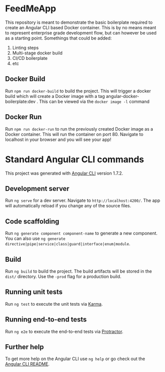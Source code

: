 # FeedMeApp

This repository is meant to demonstrate the basic boilerplate required to create an Angular CLI based Docker container.  This is by no means meant to represent enterprise grade development flow, but can however be used as a starting point.  Somethings that could be added:

1. Linting steps
2. Multi-stage docker build
3. CI/CD boilerplate
4. etc

## Docker Build

Run `npm run docker-build` to build the project. This will trigger a docker build which will create a Docker image with a tag angular-docker-boilerplate:dev .  This can be viewed via the `docker image -l` command 

## Docker Run 

Run `npm run docker-run` to run the previously created Docker image as a Docker container.  This will run the container on port 80.  Navigate to localhost in your browser and you will see your app!

# Standard Angular CLI commands
This project was generated with [Angular CLI](https://github.com/angular/angular-cli) version 1.7.2.

## Development server

Run `ng serve` for a dev server. Navigate to `http://localhost:4200/`. The app will automatically reload if you change any of the source files.

## Code scaffolding

Run `ng generate component component-name` to generate a new component. You can also use `ng generate directive|pipe|service|class|guard|interface|enum|module`.

## Build

Run `ng build` to build the project. The build artifacts will be stored in the `dist/` directory. Use the `-prod` flag for a production build.

## Running unit tests

Run `ng test` to execute the unit tests via [Karma](https://karma-runner.github.io).

## Running end-to-end tests

Run `ng e2e` to execute the end-to-end tests via [Protractor](http://www.protractortest.org/).

## Further help

To get more help on the Angular CLI use `ng help` or go check out the [Angular CLI README](https://github.com/angular/angular-cli/blob/master/README.md).
